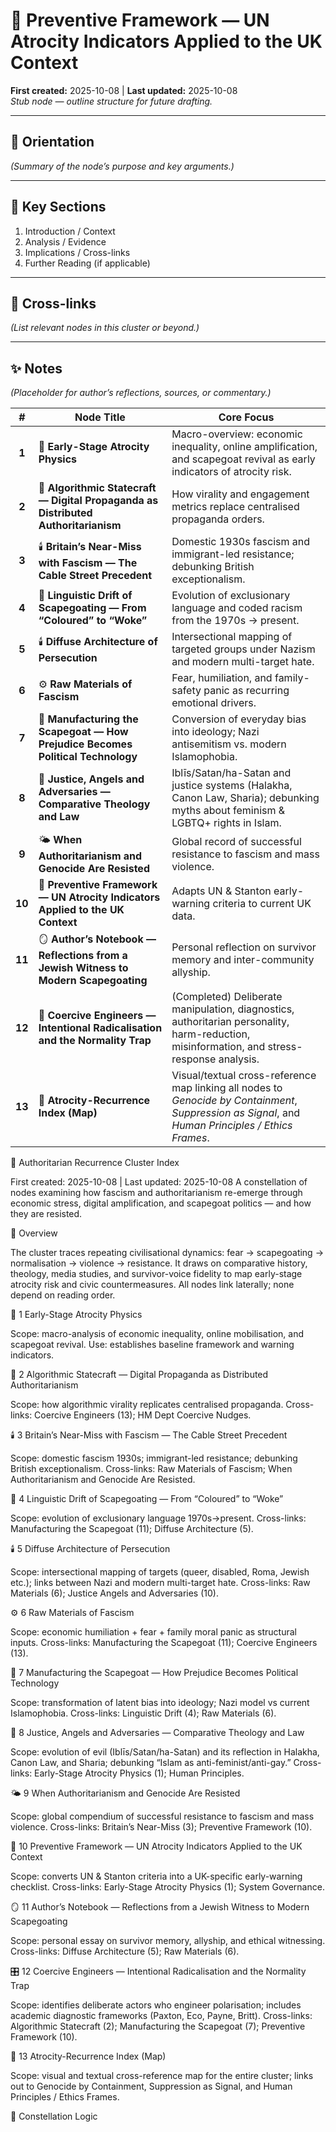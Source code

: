 # 📜 Preventive Framework — UN Atrocity Indicators Applied to the UK Context
**First created:** 2025-10-08  |  **Last updated:** 2025-10-08  
*Stub node — outline structure for future drafting.*

---

## 🧭 Orientation
*(Summary of the node’s purpose and key arguments.)*

---

## 📑 Key Sections
1. Introduction / Context
2. Analysis / Evidence
3. Implications / Cross-links
4. Further Reading (if applicable)

---

## 🔗 Cross-links
*(List relevant nodes in this cluster or beyond.)*

---

## ✨ Notes
*(Placeholder for author’s reflections, sources, or commentary.)*

|    #   | Node Title                                                                          | Core Focus                                                                                                                                          |
| :----: | ----------------------------------------------------------------------------------- | --------------------------------------------------------------------------------------------------------------------------------------------------- |
|  **1** | 🧭 **Early-Stage Atrocity Physics**                                                 | Macro-overview: economic inequality, online amplification, and scapegoat revival as early indicators of atrocity risk.                              |
|  **2** | 📡 **Algorithmic Statecraft — Digital Propaganda as Distributed Authoritarianism**  | How virality and engagement metrics replace centralised propaganda orders.                                                                          |
|  **3** | 🕯️ **Britain’s Near-Miss with Fascism — The Cable Street Precedent**               | Domestic 1930s fascism and immigrant-led resistance; debunking British exceptionalism.                                                              |
|  **4** | 🧠 **Linguistic Drift of Scapegoating — From “Coloured” to “Woke”**                 | Evolution of exclusionary language and coded racism from the 1970s → present.                                                                       |
|  **5** | 🕯️ **Diffuse Architecture of Persecution**                                         | Intersectional mapping of targeted groups under Nazism and modern multi-target hate.                                                                |
|  **6** | ⚙️ **Raw Materials of Fascism**                                                     | Fear, humiliation, and family-safety panic as recurring emotional drivers.                                                                          |
|  **7** | 🧨 **Manufacturing the Scapegoat — How Prejudice Becomes Political Technology**     | Conversion of everyday bias into ideology; Nazi antisemitism vs. modern Islamophobia.                                                               |
|  **8** | 📖 **Justice, Angels and Adversaries — Comparative Theology and Law**               | Iblīs/Satan/ha-Satan and justice systems (Halakha, Canon Law, Sharia); debunking myths about feminism & LGBTQ+ rights in Islam.                     |
|  **9** | 🌤️ **When Authoritarianism and Genocide Are Resisted**                             | Global record of successful resistance to fascism and mass violence.                                                                                |
| **10** | 📜 **Preventive Framework — UN Atrocity Indicators Applied to the UK Context**      | Adapts UN & Stanton early-warning criteria to current UK data.                                                                                      |
| **11** | 🪞 **Author’s Notebook — Reflections from a Jewish Witness to Modern Scapegoating** | Personal reflection on survivor memory and inter-community allyship.                                                                                |
| **12** | 👹 **Coercive Engineers — Intentional Radicalisation and the Normality Trap**       | (Completed) Deliberate manipulation, diagnostics, authoritarian personality, harm-reduction, misinformation, and stress-response analysis.          |
| **13** | 🔮 **Atrocity-Recurrence Index (Map)**                                              | Visual/textual cross-reference map linking all nodes to *Genocide by Containment*, *Suppression as Signal*, and *Human Principles / Ethics Frames*. |

🔮 Authoritarian Recurrence Cluster Index

First created: 2025-10-08 | Last updated: 2025-10-08
A constellation of nodes examining how fascism and authoritarianism re-emerge through economic stress, digital amplification, and scapegoat politics — and how they are resisted.

🌌 Overview

The cluster traces repeating civilisational dynamics: fear → scapegoating → normalisation → violence → resistance.
It draws on comparative history, theology, media studies, and survivor-voice fidelity to map early-stage atrocity risk and civic countermeasures.
All nodes link laterally; none depend on reading order.

🧭 1 Early-Stage Atrocity Physics

Scope: macro-analysis of economic inequality, online mobilisation, and scapegoat revival.
Use: establishes baseline framework and warning indicators.

📡 2 Algorithmic Statecraft — Digital Propaganda as Distributed Authoritarianism

Scope: how algorithmic virality replicates centralised propaganda.
Cross-links: Coercive Engineers (13); HM Dept Coercive Nudges.

🕯️ 3 Britain’s Near-Miss with Fascism — The Cable Street Precedent

Scope: domestic fascism 1930s; immigrant-led resistance; debunking British exceptionalism.
Cross-links: Raw Materials of Fascism; When Authoritarianism and Genocide Are Resisted.

🧠 4 Linguistic Drift of Scapegoating — From “Coloured” to “Woke”

Scope: evolution of exclusionary language 1970s→present.
Cross-links: Manufacturing the Scapegoat (11); Diffuse Architecture (5).

🕯️ 5 Diffuse Architecture of Persecution

Scope: intersectional mapping of targets (queer, disabled, Roma, Jewish etc.); links between Nazi and modern multi-target hate.
Cross-links: Raw Materials (6); Justice Angels and Adversaries (10).

⚙️ 6 Raw Materials of Fascism

Scope: economic humiliation + fear + family moral panic as structural inputs.
Cross-links: Manufacturing the Scapegoat (11); Coercive Engineers (13).

🧨 7 Manufacturing the Scapegoat — How Prejudice Becomes Political Technology

Scope: transformation of latent bias into ideology; Nazi model vs current Islamophobia.
Cross-links: Linguistic Drift (4); Raw Materials (6).

📖 8 Justice, Angels and Adversaries — Comparative Theology and Law

Scope: evolution of evil (Iblīs/Satan/ha-Satan) and its reflection in Halakha, Canon Law, and Sharia; debunking “Islam as anti-feminist/anti-gay.”
Cross-links: Early-Stage Atrocity Physics (1); Human Principles.

🌤️ 9 When Authoritarianism and Genocide Are Resisted

Scope: global compendium of successful resistance to fascism and mass violence.
Cross-links: Britain’s Near-Miss (3); Preventive Framework (10).

📜 10 Preventive Framework — UN Atrocity Indicators Applied to the UK Context

Scope: converts UN & Stanton criteria into a UK-specific early-warning checklist.
Cross-links: Early-Stage Atrocity Physics (1); System Governance.

🪞 11 Author’s Notebook — Reflections from a Jewish Witness to Modern Scapegoating

Scope: personal essay on survivor memory, allyship, and ethical witnessing.
Cross-links: Diffuse Architecture (5); Raw Materials (6).

🎛 12 Coercive Engineers — Intentional Radicalisation and the Normality Trap

Scope: identifies deliberate actors who engineer polarisation; includes academic diagnostic frameworks (Paxton, Eco, Payne, Britt).
Cross-links: Algorithmic Statecraft (2); Manufacturing the Scapegoat (7); Preventive Framework (10).

🔮 13 Atrocity-Recurrence Index (Map)

Scope: visual and textual cross-reference map for the entire cluster; links out to Genocide by Containment, Suppression as Signal, and Human Principles / Ethics Frames.

🧭 Constellation Logic
